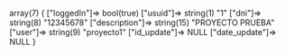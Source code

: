 array(7) {
  ["loggedIn"]=>
  bool(true)
  ["usuid"]=>
  string(1) "1"
  ["dni"]=>
  string(8) "12345678"
  ["description"]=>
  string(15) "PROYECTO PRUEBA"
  ["user"]=>
  string(9) "proyecto1"
  ["id_update"]=>
  NULL
  ["date_update"]=>
  NULL
}